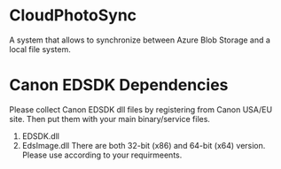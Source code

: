 # CloudPhotoSync
A system that allows to synchronize between Azure Blob Storage and a local file system.

# Canon EDSDK Dependencies
Please collect Canon EDSDK dll files by registering from Canon USA/EU site.
Then put them with your main binary/service files.
1. EDSDK.dll
2. EdsImage.dll
There are both 32-bit (x86) and 64-bit (x64) version. Please use according to your requirmeents.

